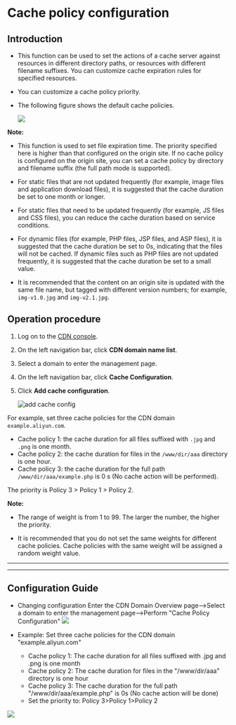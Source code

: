 # Cache policy configuration

## Introduction

* This function can be used to set the actions of a cache server against resources in different directory paths, or resources with different filename suffixes. You can customize cache expiration rules for specified resources.

* You can customize a cache policy priority.

* The following figure shows the default cache policies.

	![](//docs-aliyun.cn-hangzhou.oss.aliyun-inc.com/en/cdn_en_us/0.0.11/assets/image/cdn-portal/set/set-cachepolicy-exp.png)

**Note:** 

- This function is used to set file expiration time. The priority specified here is higher than that configured on the origin site. If no cache policy is configured on the origin site, you can set a cache policy by directory and filename suffix (the full path mode is supported).

- For static files that are not updated frequently (for example, image files and application download files), it is suggested that the cache duration be set to one month or longer.

- For static files that need to be updated frequently (for example, JS files and CSS files), you can reduce the cache duration based on service conditions.

- For dynamic files (for example, PHP files, JSP files, and ASP files), it is suggested that the cache duration be set to 0s, indicating that the files will not be cached. If dynamic files such as PHP files are not updated frequently, it is suggested that the cache duration be set to a small value.

- It is recommended that the content on an origin site is updated with the same file name, but tagged with different version numbers; for example, `img-v1.0.jpg` and `img-v2.1.jpg`.

## Operation procedure

1. Log on to the [CDN console](https://cdn.console.aliyun.com/ "CDN console").

1. On the left navigation bar, click **CDN domain name list**.

1. Select a domain to enter the management page.

1. On the left navigation bar, click **Cache Configuration**.

1. Click **Add cache configuration**.

	![add cache config](http://docs-aliyun.cn-hangzhou.oss.aliyun-inc.com/assets/pic/27136/intl_en/1490262139437/27136_01.png)

For example, set three cache policies for the CDN domain `example.aliyun.com`.
* Cache policy 1: the cache duration for all files suffixed with `.jpg` and `.png` is one month.
* Cache policy 2: the cache duration for files in the `/www/dir/aaa` directory is one hour.
* Cache policy 3: the cache duration for the full path `/www/dir/aaa/example.php` is 0 s (No cache action will be performed).

The priority is Policy 3 > Policy 1 > Policy 2.


**Note:**

- The range of weight is from 1 to 99. The larger the number, the higher the priority.

- It is recommended that you do not set the same weights for different cache policies. Cache policies with the same weight will be assigned a random weight value.


-----------------------------------------------------------------------
------------------------------------------------------------------------

## Configuration Guide

* Changing configuration
Enter the CDN Domain Overview page-->Select a domain to enter the management page-->Perform "Cache Policy Configuration"
![](//docs-aliyun.cn-hangzhou.oss.aliyun-inc.com/en/cdn_en_us/0.0.11/assets/image/cdn-portal/set/set-cachepolicy.png)

* Example: Set three cache policies for the CDN domain "example.aliyun.com"
	* Cache policy 1: The cache duration for all files suffixed with .jpg and .png is one month
	* Cache policy 2: The cache duration for files in the "/www/dir/aaa" directory is one hour
	* Cache policy 3: The cache duration for the full path "/www/dir/aaa/example.php" is 0s (No cache action will be done)
	* Set the priority to: Policy 3>Policy 1>Policy 2

![](//docs-aliyun.cn-hangzhou.oss.aliyun-inc.com/en/cdn_en_us/0.0.11/assets/image/cdn-portal/set/set-cachepolicy-priority.png)
